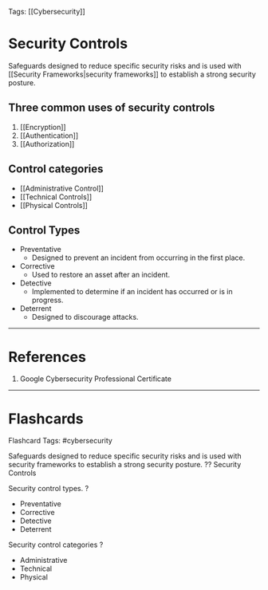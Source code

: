 Tags: [[Cybersecurity]]
# Security Controls

Safeguards designed to reduce specific security risks and is used with [[Security Frameworks|security frameworks]] to establish a strong security posture.

## Three common uses of security controls

1. [[Encryption]]
2. [[Authentication]]
3. [[Authorization]]

## Control categories

- [[Administrative Control]]
- [[Technical Controls]]
- [[Physical Controls]]

## Control Types

- Preventative
	- Designed to prevent an incident from occurring in the first place.
- Corrective
	- Used to restore an asset after an incident.
- Detective
	- Implemented to determine if an incident has occurred or is in progress.
- Deterrent
	- Designed to discourage attacks.

---
# References

1. Google Cybersecurity Professional Certificate

---
# Flashcards

Flashcard Tags: #cybersecurity 

Safeguards designed to reduce specific security risks and is used with security frameworks to establish a strong security posture.
??
Security Controls
<!--SR:!2024-05-15,16,290!2024-05-07,5,230-->

Security control types.
?
- Preventative
- Corrective
- Detective
- Deterrent
<!--SR:!2024-05-08,4,192-->

Security control categories
?
- Administrative
- Technical
- Physical
<!--SR:!2024-05-16,14,290-->